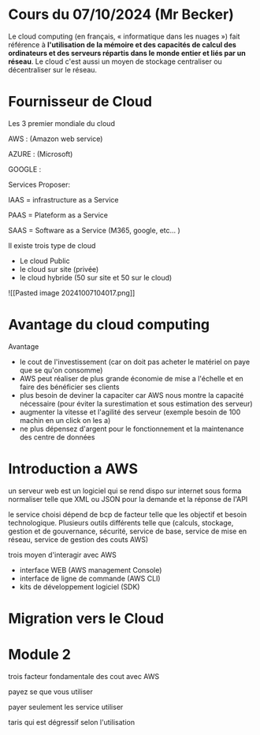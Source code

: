 
# Cours du 07/10/2024 (Mr Becker)


Le cloud computing (en français, « informatique dans les nuages ») fait référence à **l'utilisation de la mémoire et des capacités de calcul des ordinateurs et des serveurs répartis dans le monde entier et liés par un réseau**. Le cloud c'est aussi un moyen de stockage centraliser ou décentraliser sur le réseau.

# Fournisseur de Cloud 

Les 3 premier mondiale du cloud

AWS : (Amazon web service)

AZURE : (Microsoft)

GOOGLE :


Services Proposer:

IAAS = infrastructure as a Service 

PAAS = Plateform as a Service 

SAAS = Software as a Service  (M365, google, etc... )




Il existe trois type de cloud 
- Le cloud Public
- le cloud sur site (privée) 
- le cloud hybride (50 sur site et 50 sur le cloud) 

![[Pasted image 20241007104017.png]]


# Avantage du cloud computing 

Avantage 
- le cout de l'investissement (car on doit pas acheter le matériel on paye que se qu'on consomme)
- AWS peut réaliser de plus grande économie de mise a l'échelle et en faire des bénéficier ses clients 
- plus besoin de deviner la capaciter car AWS nous montre la capacité nécessaire (pour éviter la surestimation et sous estimation des serveur)
- augmenter la vitesse et l'agilité des serveur (exemple besoin de 100 machin en un click on les a)
- ne plus dépensez d'argent pour le fonctionnement et la maintenance des centre de données 


# Introduction a AWS

un serveur web est un logiciel qui se rend dispo sur internet sous forma normaliser telle que XML ou JSON pour la demande et la réponse de l'API

le service choisi dépend de bcp de facteur telle que les objectif et besoin technologique. Plusieurs outils différents telle que (calculs, stockage, gestion et de gouvernance, sécurité, service de base, service de mise en réseau, service de gestion des couts AWS)

trois moyen d'interagir avec AWS 
- interface WEB (AWS management Console)
- interface de ligne de commande (AWS CLI)
- kits de développement logiciel (SDK)



# Migration vers le Cloud




# Module 2

trois facteur fondamentale des cout avec AWS


payez se que vous utiliser

payer seulement les service utiliser

taris qui est dégressif selon l'utilisation

